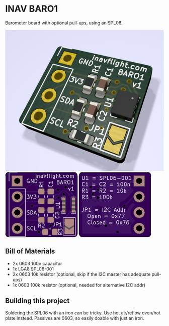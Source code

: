 INAV BARO1
=================

Barometer board with optional pull-ups, using an SPL06.

![Render](images/render.png)
![Front](images/front.png)
![Back](images/back.png)

## Bill of Materials

- 2x 0603 100n capacitor
- 1x LGA8 SPL06-001
- 2x 0603 10k resistor (optional, skip if the I2C master has adequate pull-ups)
- 1x 0603 100k resistor (optional, needed for alternative I2C addr)

## Building this project

Soldering the SPL06 with an iron can be tricky. Use hot air/reflow oven/hot plate instead. Passives are 0603, so easily doable with
just an iron.
